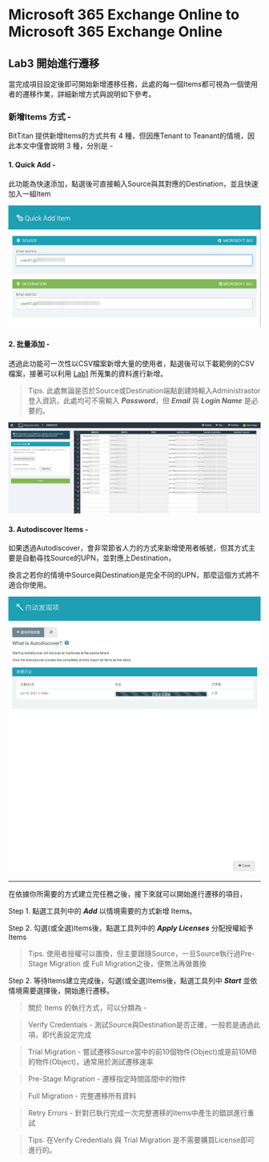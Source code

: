 # Microsoft 365 Exchange Online to Microsoft 365 Exchange Online

## Lab3 開始進行遷移

當完成項目設定後即可開始新增遷移任務，此處的每一個Items都可視為一個使用者的遷移作業，詳細新增方式與說明如下參考。

### 新增Items 方式 -

BitTitan 提供新增Items的方式共有 4 種，但因應Tenant to Teanant的情境，因此本文中僅會說明 3 種，分別是 -<br>

#### 1. Quick Add -

此功能為快速添加，點選後可直接輸入Source與其對應的Destination，並且快速加入一組Item<br>

![GITHUB](https://github.com/MarkChang-Core/BitTitan/blob/main/Microsoft%20365%20Exchange%20Online%20to%20Microsoft%20365%20Exchange%20Online/Image/image3-1.jpg)<br>

#### 2. 批量添加 -
 
透過此功能可一次性以CSV檔案新增大量的使用者，點選後可以下載範例的CSV檔案，接著可以利用 [Lab1](https://github.com/MarkChang-Core/BitTitan/blob/main/Microsoft%20365%20Exchange%20Online%20to%20Microsoft%20365%20Exchange%20Online/Lab1.md) 所蒐集的資料進行新增。<br>

> Tips. 此處無論是否於Source或Destination端點創建時輸入Administrastor登入資訊，此處均可不需輸入 ***Password***，但 ***Email*** 與 ***Login Name*** 是必要的。

![GITHUB](https://github.com/MarkChang-Core/BitTitan/blob/main/Microsoft%20365%20Exchange%20Online%20to%20Microsoft%20365%20Exchange%20Online/Image/image3-2.jpg)<br>

#### 3. Autodiscover Items -

如果透過Autodiscover，會非常節省人力的方式來新增使用者帳號，但其方式主要是自動尋找Source的UPN，並對應上Destination，

換言之若你的情境中Source與Destination是完全不同的UPN，那麼這個方式將不適合你使用。

![GITHUB](https://github.com/MarkChang-Core/BitTitan/blob/main/Microsoft%20365%20Exchange%20Online%20to%20Microsoft%20365%20Exchange%20Online/Image/image3-3.jpg)<br>

---

在依據你所需要的方式建立完任務之後，接下來就可以開始進行遷移的項目，

Step 1. 點選工具列中的 ***Add*** 以情境需要的方式新增 Items。

Step 2. 勾選(或全選)Items後，點選工具列中的 ***Apply Licenses*** 分配授權給予 Items

> Tips. 使用者授權可以置換，但主要跟隨Source，一旦Source執行過Pre-Stage Migration 或 Full Migration之後，便無法再做置換

Step 2. 等待Items建立完成後，勾選(或全選)Items後，點選工具列中 ***Start*** 並依情境需要選擇後，開始進行遷移。

> 關於 Items 的執行方式，可以分類為 -<br>

> Verify Credentials - 測試Source與Destination是否正確，一般若是通過此項，即代表設定完成<br>

> Trial Migration - 嘗試遷移Source當中的前10個物件(Object)或是前10MB的物件(Object)，通常用於測試遷移速率<br>

> Pre-Stage Migration - 遷移指定時間區間中的物件<br>

> Full Migration - 完整遷移所有資料<br>

> Retry Errors - 針對已執行完成一次完整遷移的Items中產生的錯誤進行重試<br>

> Tips. 在Verify Credentials 與 Trial Migration 是不需要購買License即可進行的。

